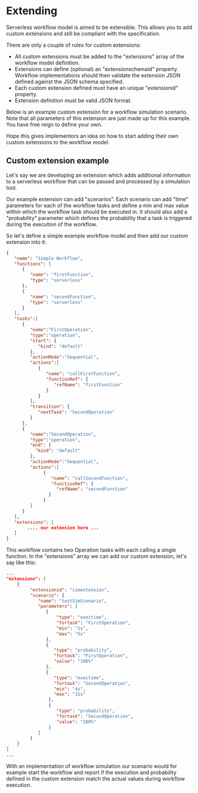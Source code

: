 # Extending

Serverless workflow model is aimed to be extensible. This allows you to add custom extensions
and still be compliant with the specification.

There are only a couple of rules for custom extensions:

- All custom extensions must be added to the "extensions" array of the workflow model definition.
- Extensions can define (optional) an "extensionschemaid" property. Workflow implementations should
then validate the extension JSON defined against the JSON schema specified.
- Each custom extension defined must have an unique "extensionid" property.
- Extension definition must be valid JSON format.

Below is an example custom extension for a workflow simulation scenario.
Note that all parameters of this extension are just made up for this example. You have
free reign to define your own.

Hope this gives implementors an idea on how to start adding their own custom extensions to the workflow model.

## Custom extension example

Let's say we are developing an extension which adds additional information
 to a serverless workflow that can be passed and processed by a simulation tool.

Our example extension can add "scenarios". Each scenario
can add "time" parameters for each of the workflow tasks and define a min and max value
within which the workflow task should be executed in. It should also add a "probability" parameter
which defines the probability that a task is triggered during the execution of the workflow.

So let's define a simple example workflow model and then add our custom extension into it:

```json
{  
   "name": "Simple Workflow",
   "functions": [
      {
         "name": "firstFunction",
         "type": "serverless"
      },
      {
         "name": "secondFunction",
         "type": "serverless"
      }
   ],
   "tasks":[  
      {  
         "name":"FirstOperation",
         "type":"operation",
         "start": {
            "kind": "default"
         },
         "actionMode":"Sequential",
         "actions":[  
            {  
               "name": "callFirstFunction",
               "functionRef": {
                  "refName": "firstFunction"
               }
            }
         ],
         "transition": {
            "nextTask": "SecondOperation"
         }
      },
      {  
         "name":"SecondOperation",
         "type":"operation",
         "end": {
           "kind": "default"
         },
         "actionMode":"Sequential",
         "actions":[  
              {  
                 "name": "callSecondFunction",
                 "functionRef": {
                   "refName": "secondFunction"
                }
              }
         ]
      }
   ],
   "extensions": [
        .... our extension here ...
   ]
}
```

This workflow contains two Operation tasks with each calling a single function. In the "extensions" array we can add our custom extension, let's say like this:

```json
...
"extensions": [
    {
         "extensionid": "simextension",
         "scenario": {
            "name": "testSimScenario",
            "parameters": [
               {
                   "type": "exectime",
                   "fortask": "FirstOperation",
                   "min": "1s",
                   "max": "5s"
               },
               {
                  "type": "probability",
                  "fortask": "FirstOperation",
                  "value": "100%"
               },
               {
                  "type": "exectime",
                  "fortask": "SecondOperation",
                  "min": "4s",
                  "max": "15s"
                },
                {
                   "type": "probability",
                   "fortask": "SecondOperation",
                   "value": "100%"
                }
            ]
         }
    }
]
...
```

With an implementation of workflow simulation our scenario would for example start the workflow
and report if the execution and probability defined in the custom extension match the actual
values during workflow execution.
